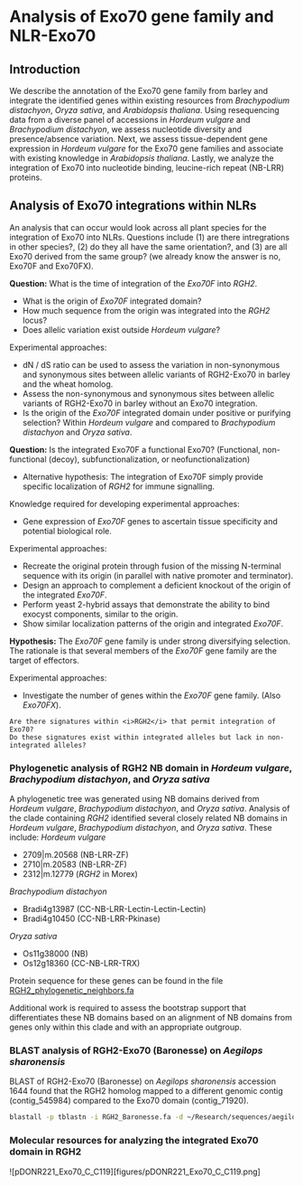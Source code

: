 # Analysis of Exo70 gene family and NLR-Exo70

## Introduction
We describe the annotation of the Exo70 gene family from barley and integrate the identified genes within existing resources from <i>Brachypodium distachyon</i>, <i>Oryza sativa</i>, and <i>Arabidopsis thaliana</i>. Using resequencing data from a diverse panel of accessions in <i>Hordeum vulgare</i> and <i>Brachypodium distachyon</i>, we assess nucleotide diversity and presence/absence variation. Next, we assess tissue-dependent gene expression in <i>Hordeum vulgare</i> for the Exo70 gene families and associate with existing knowledge in <i>Arabidopsis thaliana</i>. Lastly, we analyze the integration of Exo70 into nucleotide binding, leucine-rich repeat (NB-LRR) proteins.

## Analysis of Exo70 integrations within NLRs
An analysis that can occur would look across all plant species for the integration of Exo70 into NLRs. Questions include (1) are there intregrations in other species?, (2) do they all have the same orientation?, and (3) are all Exo70 derived from the same group? (we already know the answer is no, Exo70F and Exo70FX).

<b>Question:</b> What is the time of integration of the <i>Exo70F</i> into <i>RGH2</i>.
* What is the origin of <i>Exo70F</i> integrated domain?
* How much sequence from the origin was integrated into the <i>RGH2</i> locus?
* Does allelic variation exist outside <i>Hordeum vulgare</i>?

Experimental approaches:
* dN / dS ratio can be used to assess the variation in non-synonymous and synonymous sites between allelic variants of RGH2-Exo70 in barley and the wheat homolog.
* Assess the non-synonymous and synonymous sites between allelic variants of RGH2-Exo70 in barley without an Exo70 integration.
* Is the origin of the <i>Exo70F</i> integrated domain under positive or purifying selection? Within <i>Hordeum vulgare</i> and compared to <i>Brachypodium distachyon</i> and <i>Oryza sativa</i>.

<b>Question:</b> Is the integrated Exo70F a functional Exo70? (Functional, non-functional (decoy), subfunctionalization, or neofunctionalization)
* Alternative hypothesis: The integration of Exo70F simply provide specific localization of <i>RGH2</i> for immune signalling.

Knowledge required for developing experimental approaches:
* Gene expression of <i>Exo70F</i> genes to ascertain tissue specificity and potential biological role.

Experimental approaches:
* Recreate the original protein through fusion of the missing N-terminal sequence with its origin (in parallel with native promoter and terminator).
* Design an approach to complement a deficient knockout of the origin of the integrated <i>Exo70F</i>.
* Perform yeast 2-hybrid assays that demonstrate the ability to bind exocyst components, similar to the origin.
* Show similar localization patterns of the origin and integrated <i>Exo70F</i>.

<b>Hypothesis:</b> The <i>Exo70F</i> gene family is under strong diversifying selection.
The rationale is that several members of the <i>Exo70F</i> gene family are the target of effectors.

Experimental approaches:
* Investigate the number of genes within the <i>Exo70F</i> gene family. (Also <i>Exo70FX</i>).

```
Are there signatures within <i>RGH2</i> that permit integration of Exo70?
Do these signatures exist within integrated alleles but lack in non-integrated alleles?
```

### Phylogenetic analysis of RGH2 NB domain in <i>Hordeum vulgare</i>, <i>Brachypodium distachyon</i>, and <i>Oryza sativa</i>
A phylogenetic tree was generated using NB domains derived from <i>Hordeum vulgare</i>, <i>Brachypodium distachyon</i>, and <i>Oryza sativa</i>. Analysis of the clade containing <i>RGH2</i> identified several closely related NB domains in <i>Hordeum vulgare</i>, <i>Brachypodium distachyon</i>, and <i>Oryza sativa</i>. These include:
<i>Hordeum vulgare</i>
* 2709|m.20568 (NB-LRR-ZF)
* 2710|m.20583 (NB-LRR-ZF)
* 2312|m.12779 (<i>RGH2</i> in Morex)

<i>Brachypodium distachyon</i>
* Bradi4g13987 (CC-NB-LRR-Lectin-Lectin-Lectin)
* Bradi4g10450 (CC-NB-LRR-Pkinase)

<i>Oryza sativa</i>
* Os11g38000 (NB)
* Os12g18360 (CC-NB-LRR-TRX)

Protein sequence for these genes can be found in the file [RGH2_phylogenetic_neighbors.fa](data/RGH2_phylogenetic_neighbors.fa)

Additional work is required to assess the bootstrap support that differentiates these NB domains based on an alignment of NB domains from genes only within this clade and with an appropriate outgroup.

### BLAST analysis of RGH2-Exo70 (Baronesse) on <i>Aegilops sharonensis</i>
BLAST of RGH2-Exo70 (Baronesse) on <i>Aegilops sharonensis</i> accession 1644 found that the RGH2 homolog mapped to a different genomic contig (contig_545984) compared to the Exo70 domain (contig_71920).

```bash
blastall -p tblastn -i RGH2_Baronesse.fa -d ~/Research/sequences/aegilops_sharonensis_WGS/assembly1_1644_IUPAC2189.fasta -o RGH2_Baronesse_assembly1_1644_IUPAC2189_tblastn.txt -a 4 -F F -v 10 -b 10
```

### Molecular resources for analyzing the integrated Exo70 domain in RGH2

![pDONR221_Exo70_C_C119][figures/pDONR221_Exo70_C_C119.png]
